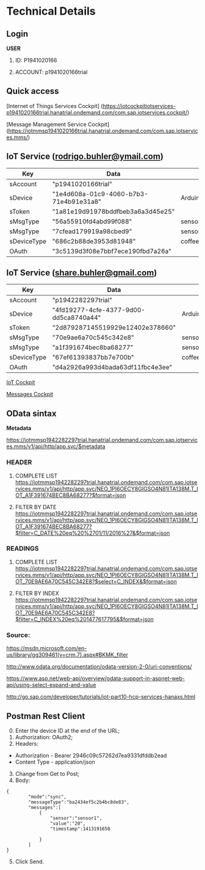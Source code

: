 # Technical Details

## Login

**USER**

1. ID: P1941020166

2. ACCOUNT: p1941020166trial

## Quick access
[Internet of Things Services Cockpit]
(https://iotcockpitiotservices-p1941020166trial.hanatrial.ondemand.com/com.sap.iotservices.cockpit/)

[Message Management Service Cockpit]
(https://iotmmsp1941020166trial.hanatrial.ondemand.com/com.sap.iotservices.mms/)

## IoT Service (rodrigo.buhler@ymail.com)
| Key | Data| Obs |
|-----|-----|-----| 
| sAccount    | "p1941020166trial" | |
| sDevice     | "1e4d608a-01c9-4060-b7b3-71e4b91e31a8"   | Arduino |
| sToken      | "1a81e19d91978bddfbeb3a6a3d45e25"        | |
| sMsgType    | "56a55910fd4abd99f088"                   | sensorLuminosity |
| sMsgType    | "7cfead179919a98cbed9"                   | sensorHeader |
| sDeviceType | "686c2b88de3953d81948"                   | coffeeMachine | 
| OAuth       | "3c5139d3f08e7bbf7ece190fbd7a26a"        | |

## IoT Service (share.buhler@gmail.com)
| Key | Data| Obs |
|-----|-----|-----| 
| sAccount    | "p1942282297trial"                       | |
| sDevice     | "4fd19277-4cfe-4377-9d00-dd5ca8740a44"   | Arduino |
| sToken      | "2d879287145519929e12402e378660"         | |
| sMsgType    | "70e9ae6a70c545c342e8"                   | sensorLuminosity |
| sMsgType    | "a1f391674bec8ba68277"                   | sensorHeader |
| sDeviceType | "67ef61393837bb7e700b"                   | coffeeMachine | 
| OAuth       | "d4a2926a993d4bada63df11fbc4e3ee"

[IoT Cockpit](https://iotcockpitiotservices-p1942282297trial.hanatrial.ondemand.com/com.sap.iotservices.cockpit)

[Messages Cockpit](https://iotmmsp1942282297trial.hanatrial.ondemand.com/com.sap.iotservices.mms/)

## OData sintax

**Metadata**

https://iotmmsp1942282297trial.hanatrial.ondemand.com/com.sap.iotservices.mms/v1/api/http/app.svc/$metadata
### HEADER
1. COMPLETE LIST
https://iotmmsp1942282297trial.hanatrial.ondemand.com/com.sap.iotservices.mms/v1/api/http/app.svc/NEO_1PI6OECY8GIGSO4N81ITA138M.T_IOT_A1F391674BEC8BA68277?$format=json

2. FILTER BY DATE
https://iotmmsp1942282297trial.hanatrial.ondemand.com/com.sap.iotservices.mms/v1/api/http/app.svc/NEO_1PI6OECY8GIGSO4N81ITA138M.T_IOT_A1F391674BEC8BA68277?$filter=C_DATE%20eq%20%2701/11/2016%27&$format=json


### READINGS
1. COMPLETE LIST
https://iotmmsp1942282297trial.hanatrial.ondemand.com/com.sap.iotservices.mms/v1/api/http/app.svc/NEO_1PI6OECY8GIGSO4N81ITA138M.T_IOT_70E9AE6A70C545C342E8?$select=C_INDEX&$format=json

2. FILTER BY INDEX
https://iotmmsp1942282297trial.hanatrial.ondemand.com/com.sap.iotservices.mms/v1/api/http/app.svc/NEO_1PI6OECY8GIGSO4N81ITA138M.T_IOT_70E9AE6A70C545C342E8?$filter=C_INDEX%20eq%201477617795&$format=json

### Source:
https://msdn.microsoft.com/en-us/library/gg309461(v=crm.7).aspx#BKMK_filter

http://www.odata.org/documentation/odata-version-2-0/uri-conventions/

https://www.asp.net/web-api/overview/odata-support-in-aspnet-web-api/using-select-expand-and-value

http://go.sap.com/developer/tutorials/iot-part10-hcp-services-hanaxs.html

## Postman Rest Client
0. Enter the device ID at the end of the URL;
1. Authorization: OAuth2;
2. Headers: 
*	Authorization - Bearer 2946c09c57262d7ea9331dfddb2ead
*	Content Type - application/json
3. Change from Get to Post;
4. Body:
````
{
        "mode":"sync",
        "messageType":"ba2434ef5c2b4bc8de83",
        "messages":[
            {
                "sensor":"sensor1",
                "value":"20",
                "timestamp":1413191650
            	
            }
        ]
}
````
5. Click Send.
